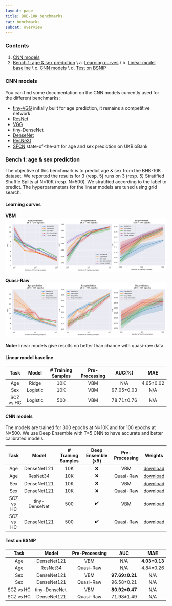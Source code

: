 ```yaml
---
layout: page
title: BHB-10K benchmarks
cat: benchmarks
subcat: overview
---
```


### Contents

1. [CNN models](#cnn-models)
2. [Bench 1: age & sex prediction](#bench-1-age--sex-prediction) \\
    a. [Learning curves](#learning-curves) \\
    b. [Linear model baseline](#linear-model-baseline) \\
    c. [CNN models](#cnn-models) \\
    d. [Test on BSNIP](#test-on-bsnip)


### CNN models

You can find some documentation on the CNN models currently used for the different benchmarks:

* [tiny-VGG](https://www.sciencedirect.com/science/article/pii/S1053811917306407) initially built for age prediction, it remains a competitive network
* [ResNet](https://arxiv.org/abs/1512.03385)
* [VGG](https://arxiv.org/abs/1409.1556)
* tiny-DenseNet
* [DenseNet](https://arxiv.org/abs/1608.06993)
* [ResNeXt](https://arxiv.org/abs/1611.05431)
* [SFCN](https://www.sciencedirect.com/science/article/pii/S1361841520302358) state-of-the-art for age and sex prediction on UKBioBank


### Bench 1: age & sex prediction

The objective of this benchmark is to predict age & sex from the BHB-10K dataset.
We reported the results for 3 (resp. 5) runs on 3 (resp. 5) Stratified Shuffle Splits at N=10K (resp. N=500).
We stratified according to the label to predict. The hyperparameters for the linear models are tuned using grid search. 

#### Learning curves

**VBM**
![Alt text](images/resources/benchmarks_age_sex_vbm.png)

**Quasi-Raw**
![Alt text](images/resources/benchmarks_age_sex_raw.png)

**Note:**  linear models give results no better than chance with quasi-raw data.

#### Linear model baseline

**Task** | **Model** | **# Training Samples**| **Pre-Processing** | **AUC**(%) | **MAE**
|:---: | :---: |:---: | :---: | :---: | :---: |
Age | Ridge | 10K |  VBM | N/A | 4.65±0.02 
Sex | Logistic | 10K | VBM  | 97.05±0.03   | N/A
SCZ vs HC | Logistic | 500 | VBM | 78.71±0.76 | N/A

#### CNN models

The models are trained for 300 epochs at N=10K and for 100 epochs at N=500. We use Deep Ensemble with T=5
CNN to have accurate and better calibrated models. 

**Task** | **Model** | **# Training Samples**|  **Deep Ensemble (x5)** | **Pre-Processing** |**Weights**
|:---: | :---: | :---: | :---: | :---: | :---: |
Age | DenseNet121 | 10K |  ❌ |  VBM | [download]()
Age | ResNet34 | 10K |  ❌ |  Quasi-Raw | [download]()
Sex | DenseNet121 | 10K |  ❌️ | VBM | [download]()
Sex | DenseNet121 | 10K |  ❌️ | Quasi-Raw  | [download]()
SCZ vs HC | tiny-DenseNet | 500 |  ✔️ | VBM |  [download]()
SCZ vs HC | DenseNet121 |500 |  ✔️ | Quasi-Raw | [download]()

#### Test on BSNIP

**Task** | **Model** | **Pre-Processing** | **AUC** | **MAE**
|:---: | :---: | :---: | :---: | :---: |
Age | DenseNet121 | VBM | N/A | **4.03±0.13** 
Age | ResNet34 |  Quasi-Raw | N/A | 4.84±0.26 
Sex | DenseNet121 | VBM | **97.69±0.21** | N/A
Sex | DenseNet121 | Quasi-Raw | 96.58±0.21 | N/A
SCZ vs HC | tiny-DenseNet ️ | VBM | **80.92±0.47**| N/A
SCZ vs HC | DenseNet121 | Quasi-Raw | 71.98±1.49 | N/A
